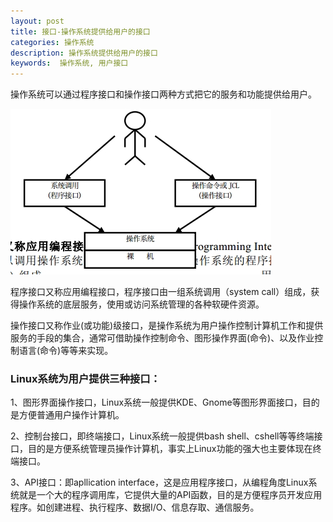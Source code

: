 ```yaml
---
layout: post
title: 接口-操作系统提供给用户的接口
categories: 操作系统
description: 操作系统提供给用户的接口
keywords:  操作系统, 用户接口
---
```


操作系统可以通过程序接口和操作接口两种方式把它的服务和功能提供给用户。

![](/images/posts/OS/4.png)

程序接口又称应用编程接口，程序接口由一组系统调用（system call）组成，获得操作系统的底层服务，使用或访问系统管理的各种软硬件资源。

操作接口又称作业(或功能)级接口，是操作系统为用户操作控制计算机工作和提供服务的手段的集合，通常可借助操作控制命令、图形操作界面(命令)、以及作业控制语言(命令)等等来实现。


### Linux系统为用户提供三种接口：
1、图形界面操作接口，Linux系统一般提供KDE、Gnome等图形界面接口，目的是方便普通用户操作计算机。

2、控制台接口，即终端接口，Linux系统一般提供bash shell、cshell等等终端接口，目的是方便系统管理员操作计算机，事实上Linux功能的强大也主要体现在终端接口。

3、API接口：即apllication interface，这是应用程序接口，从编程角度Linux系统就是一个大的程序调用库，它提供大量的API函数，目的是方便程序员开发应用程序。如创建进程、执行程序、数据I/O、信息存取、通信服务。






